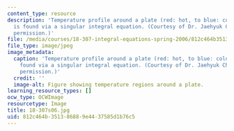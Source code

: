 ```yaml
---
content_type: resource
description: 'Temperature profile around a plate (red: hot, to blue: cold), which
  is found via a singular integral equation. (Courtesy of Dr. Jaehyuk Choi. Used with
  permission.)'
file: /media/courses/18-307-integral-equations-spring-2006/812c464b351386889e4437585d1b76c5_18-307s06.jpg
file_type: image/jpeg
image_metadata:
  caption: 'Temperature profile around a plate (red: hot, to blue: cold), which is
    found via a singular integral equation. (Courtesy of Dr. Jaehyuk Choi. Used with
    permission.)'
  credit: ''
  image-alt: Figure showing temperature regions around a plate.
learning_resource_types: []
ocw_type: OCWImage
resourcetype: Image
title: 18-307s06.jpg
uid: 812c464b-3513-8688-9e44-37585d1b76c5
---
```

